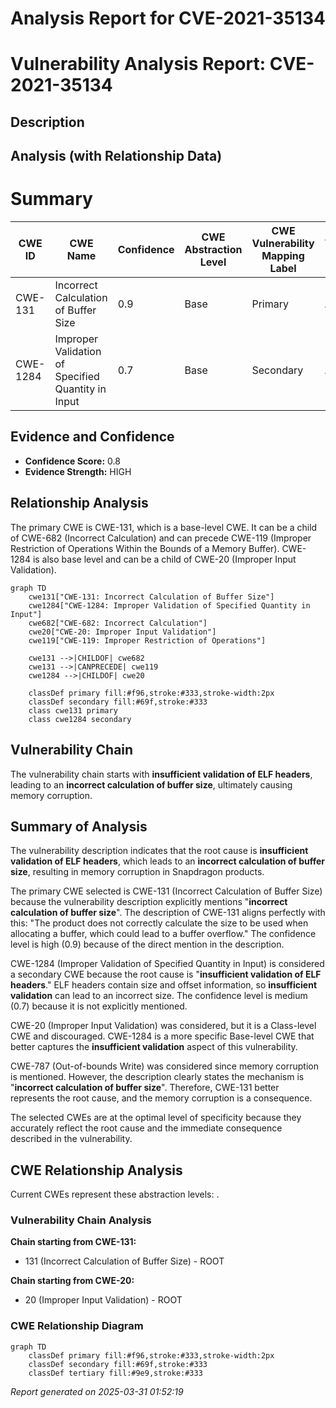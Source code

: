 # Analysis Report for CVE-2021-35134

# Vulnerability Analysis Report: CVE-2021-35134

## Description



## Analysis (with Relationship Data)

# Summary
| CWE ID | CWE Name | Confidence | CWE Abstraction Level | CWE Vulnerability Mapping Label | CWE-Vulnerability Mapping Notes |
|---|---|---|---|---|---|
| CWE-131 | Incorrect Calculation of Buffer Size | 0.9 | Base | Primary | Allowed |
| CWE-1284 | Improper Validation of Specified Quantity in Input | 0.7 | Base | Secondary | Allowed |

## Evidence and Confidence

*   **Confidence Score:** 0.8
*   **Evidence Strength:** HIGH

## Relationship Analysis
The primary CWE is CWE-131, which is a base-level CWE. It can be a child of CWE-682 (Incorrect Calculation) and can precede CWE-119 (Improper Restriction of Operations Within the Bounds of a Memory Buffer). CWE-1284 is also base level and can be a child of CWE-20 (Improper Input Validation).

```mermaid
graph TD
    cwe131["CWE-131: Incorrect Calculation of Buffer Size"]
    cwe1284["CWE-1284: Improper Validation of Specified Quantity in Input"]
    cwe682["CWE-682: Incorrect Calculation"]
    cwe20["CWE-20: Improper Input Validation"]
    cwe119["CWE-119: Improper Restriction of Operations"]
    
    cwe131 -->|CHILDOF| cwe682
    cwe131 -->|CANPRECEDE| cwe119
    cwe1284 -->|CHILDOF| cwe20

    classDef primary fill:#f96,stroke:#333,stroke-width:2px
    classDef secondary fill:#69f,stroke:#333
    class cwe131 primary
    class cwe1284 secondary
```

## Vulnerability Chain
The vulnerability chain starts with **insufficient validation of ELF headers**, leading to an **incorrect calculation of buffer size**, ultimately causing memory corruption.

## Summary of Analysis
The vulnerability description indicates that the root cause is **insufficient validation of ELF headers**, which leads to an **incorrect calculation of buffer size**, resulting in memory corruption in Snapdragon products.

The primary CWE selected is CWE-131 (Incorrect Calculation of Buffer Size) because the vulnerability description explicitly mentions "**incorrect calculation of buffer size**". The description of CWE-131 aligns perfectly with this: "The product does not correctly calculate the size to be used when allocating a buffer, which could lead to a buffer overflow." The confidence level is high (0.9) because of the direct mention in the description.

CWE-1284 (Improper Validation of Specified Quantity in Input) is considered a secondary CWE because the root cause is "**insufficient validation of ELF headers**." ELF headers contain size and offset information, so **insufficient validation** can lead to an incorrect size. The confidence level is medium (0.7) because it is not explicitly mentioned.

CWE-20 (Improper Input Validation) was considered, but it is a Class-level CWE and discouraged. CWE-1284 is a more specific Base-level CWE that better captures the **insufficient validation** aspect of this vulnerability.

CWE-787 (Out-of-bounds Write) was considered since memory corruption is mentioned. However, the description clearly states the mechanism is "**incorrect calculation of buffer size**". Therefore, CWE-131 better represents the root cause, and the memory corruption is a consequence.

The selected CWEs are at the optimal level of specificity because they accurately reflect the root cause and the immediate consequence described in the vulnerability.


## CWE Relationship Analysis

Current CWEs represent these abstraction levels: .


### Vulnerability Chain Analysis

**Chain starting from CWE-131:**
- 131 (Incorrect Calculation of Buffer Size) - ROOT


**Chain starting from CWE-20:**
- 20 (Improper Input Validation) - ROOT



### CWE Relationship Diagram

```mermaid
graph TD
    classDef primary fill:#f96,stroke:#333,stroke-width:2px
    classDef secondary fill:#69f,stroke:#333
    classDef tertiary fill:#9e9,stroke:#333
```



*Report generated on 2025-03-31 01:52:19*
